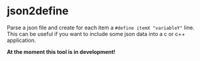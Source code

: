 # json2define

Parse a json file and create for each item a `#define itemX "variableY"` line.  
This can be useful if you want to include some json data into a c or c++ application.

**At the moment this tool is in development!**
